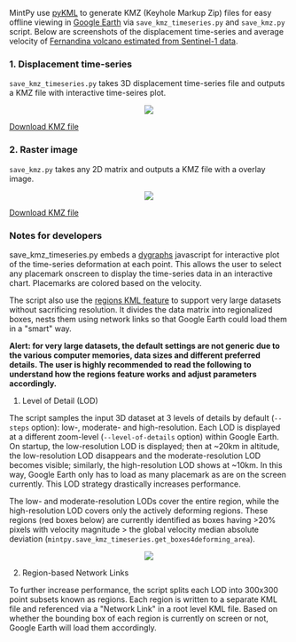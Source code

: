 MintPy use [pyKML](https://pythonhosted.org/pykml/) to generate KMZ (Keyhole Markup Zip) files for easy offline viewing in [Google Earth](https://www.google.com/earth/) via `save_kmz_timeseries.py` and `save_kmz.py` script. Below are screenshots of the displacement time-series and average velocity of [Fernandina volcano estimated from Sentinel-1 data](demo_dataset.md).

### 1. Displacement time-series ###

`save_kmz_timeseries.py` takes 3D displacement time-series file and outputs a KMZ file with interactive time-seires plot.

<p align="center">
  <img src="https://insarlab.github.io/figs/docs/mintpy/GoogleEarth-FernandinaSenD128-TS.jpg">
</p>

[Download KMZ file](https://miami.box.com/v/FernandinaSenDT128TS)

### 2. Raster image ###

`save_kmz.py` takes any 2D matrix and outputs a KMZ file with a overlay image.

<p align="center">
  <img src="https://insarlab.github.io/figs/docs/mintpy/GoogleEarth-FernandinaSenD128-VEL.jpg">
</p>

[Download KMZ file](https://miami.box.com/v/FernandinaSenDT128VEL)

### Notes for developers ###

save_kmz_timeseries.py embeds a [dygraphs](http://dygraphs.com) javascript for interactive plot of the time-series deformation at each point. This allows the user to select any placemark onscreen to display the time-series data in an interactive chart. Placemarks are colored based on the velocity.

The script also use the [regions KML feature](https://developers.google.com/kml/documentation/regions) to support very large datasets without sacrificing resolution. It divides the data matrix into regionalized boxes, nests them using network links so that Google Earth could load them in a "smart" way.

**Alert: for very large datasets, the default settings are not generic due to the various computer memories, data sizes and different preferred details. The user is highly recommended to read the following to understand how the regions feature works and adjust parameters accordingly.**

1. Level of Detail (LOD)

The script samples the input 3D dataset at 3 levels of details by default (`--steps` option): low-, moderate- and high-resolution. Each LOD is displayed at a different zoom-level (`--level-of-details` option) within Google Earth. On startup, the low-resolution LOD is displayed; then at ~20km in altitude, the low-resolution LOD disappears and the moderate-resolution LOD becomes visible; similarly, the high-resolution LOD shows at ~10km. In this way, Google Earth only has to load as many placemark as are on the screen currently. This LOD strategy drastically increases performance.

The low- and moderate-resolution LODs cover the entire region, while the high-resolution LOD covers only the actively deforming regions. These regions (red boxes below) are currently identified as boxes having >20% pixels with velocity magnitude > the global velocity median absolute deviation (`mintpy.save_kmz_timeseries.get_boxes4deforming_area`).

<p align="center">
  <img src="https://insarlab.github.io/figs/docs/mintpy/GoogleEarth-FernandinaSenD128-defoArea.png">
</p>

2. Region-based Network Links

To further increase performance, the script splits each LOD into 300x300 point subsets known as regions. Each region is written to a separate KML file and referenced via a "Network Link" in a root level KML file. Based on whether the bounding box of each region is currently on screen or not, Google Earth will load them accordingly.
